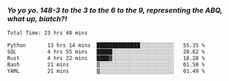 ### ***Yo yo yo. 148-3 to the 3 to the 6 to the 9, representing the ABQ, what up, biatch?!***

<!--START_SECTION:waka-->

```txt
Total Time: 23 hrs 40 mins

Python       13 hrs 14 mins  ██████████████░░░░░░░░░░░   55.35 %
SQL          4 hrs 55 mins   █████░░░░░░░░░░░░░░░░░░░░   20.62 %
Rust         4 hrs 22 mins   ████▓░░░░░░░░░░░░░░░░░░░░   18.28 %
Bash         21 mins         ▒░░░░░░░░░░░░░░░░░░░░░░░░   01.50 %
YAML         21 mins         ▒░░░░░░░░░░░░░░░░░░░░░░░░   01.49 %
```

<!--END_SECTION:waka-->

<!--
**AJMC2002/AJMC2002** is a ✨ _special_ ✨ repository because its `README.md` (this file) appears on your GitHub profile.

Here are some ideas to get you started:

- 🔭 I’m currently working on ...
- 🌱 I’m currently learning ...
- 👯 I’m looking to collaborate on ...
- 🤔 I’m looking for help with ...
- 💬 Ask me about ...
- 📫 How to reach me: ...
- 😄 Pronouns: ...
- ⚡ Fun fact: ...
-->
